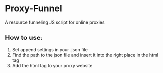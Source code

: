 # Proxy-Funnel
A resource funneling JS script for online proxies
## How to use:
1. Set append settings in your .json file
2. Find the path to the json file and insert it into the right place in the html tag
3. Add the html tag to your proxy website
